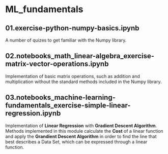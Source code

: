 # ML_fundamentals

## 01.exercise-python-numpy-basics.ipynb
A number of quizes to get familiar with the Numpy library.

## 02.notebooks_math_linear-algebra_exercise-matrix-vector-operations.ipynb
Implementation of basic matrix operations, such as addition and multiplication without the standard methods included in the Numpy library.

## 03.notebooks_machine-learning-fundamentals_exercise-simple-linear-regression.ipynb
Implementation of **Linear Regression** with **Gradient Descent Algorithm**. Methods implemented in this module calculate the **Cost** of a linear function and apply the **Grandient Descent Algorithm** in order to find the line that best describes a Data Set, which can be expressed through a linear function.
